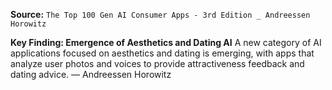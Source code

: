 **Source:** `The Top 100 Gen AI Consumer Apps - 3rd Edition _ Andreessen Horowitz`

**Key Finding: Emergence of Aesthetics and Dating AI**
A new category of AI applications focused on aesthetics and dating is emerging, with apps that analyze user photos and voices to provide attractiveness feedback and dating advice. — Andreessen Horowitz
